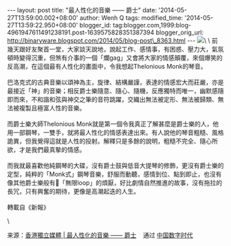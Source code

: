 --- layout: post title: "最人性化的音樂 —— 爵士" date:
'2014-05-27T13:59:00.002+08:00' author: Wenh Q tags: modified\_time:
'2014-05-27T13:59:22.950+08:00' blogger\_id:
tag:blogger.com,1999:blog-4961947611491238191.post-1639575828351387394
blogger\_orig\_url:
http://binaryware.blogspot.com/2014/05/blog-post\_8363.html ---
![](https://images-blogger-opensocial.googleusercontent.com/gadgets/proxy?url=http%3A%2F%2Fwww.inmediahk.net%2Ffiles%2Fcolumn_images%2F20140521000212_4921.jpg%3F1401157800&container=blogger&gadget=a&rewriteMime=image%2F*)\
\
前幾天跟好友聚首一堂，大家談天說地，說起工作、感情事，有困惑、壓力大，氣氛頓時變得沉重，但煞有介事的一個「爛gag」又會將大家的情感顛覆，來個爆笑的反高潮，在這個最有人性化的畫面中，令我想起Thelonious
Monk的琴音。\
\
巴洛克式的古典音樂以頌神為主，旋律、結構嚴謹，表達的情感宏大而莊嚴，亦是最接近「神」的音樂；相反爵士樂隨意、隨心、隨機，反應獨特而唯一，幽默感隨即而來，不和諧和弦與神交之筆的音符跳躍，交織出無法被定形、無法被歸類、無法被複製且極富人性的音樂。\
\
而爵士樂大師Thelonious
Monk就是第一個令我真正了解甚麼是爵士樂的人，他用一部鋼琴，一雙手，就將最人性化的情感表達出來。有人說他的琴音粗糙、風格詭異，但我覺得這就是人性的投射。解釋只是多餘的說明，粗糙不完全、隨心所欲，才是我們最真摰的情感。\
\
而我就最喜歡他純鋼琴的大碟，沒有爵士鼓與低音大提琴的修飾，更沒有爵士樂的定型，純粹的「Monk式」鋼琴音樂，舒服而動聽，感情到位、點到即止，也沒有像其他爵士樂般有「無限loop」的煩厭，好比劇情自然推進的故事，沒有拖拉的長冗，只有興奮的期待，更像是高潮起迭的人生。\
\
轉載自《新報》
<div>

\

</div>

<div>

来源：[香港獨立媒體 | 最人性化的音樂 ——
爵士](http://chinadigitaltimes.net/chinese/2014/05/%E9%A6%99%E6%B8%AF%E7%8D%A8%E7%AB%8B%E5%AA%92%E9%AB%94-%E6%9C%80%E4%BA%BA%E6%80%A7%E5%8C%96%E7%9A%84%E9%9F%B3%E6%A8%82-%E7%88%B5%E5%A3%AB/) 
  通过 [中国数字时代](http://chinadigitaltimes.net/chinese)

</div>
